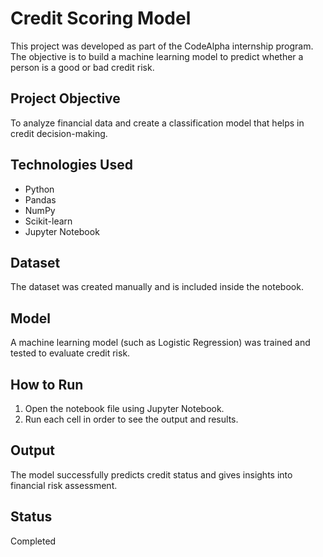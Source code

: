 # Credit Scoring Model

This project was developed as part of the CodeAlpha internship program. The objective is to build a machine learning model to predict whether a person is a good or bad credit risk.

## Project Objective

To analyze financial data and create a classification model that helps in credit decision-making.

## Technologies Used

- Python
- Pandas
- NumPy
- Scikit-learn
- Jupyter Notebook

## Dataset

The dataset was created manually and is included inside the notebook.

## Model

A machine learning model (such as Logistic Regression) was trained and tested to evaluate credit risk.

## How to Run

1. Open the notebook file using Jupyter Notebook.
2. Run each cell in order to see the output and results.

## Output

The model successfully predicts credit status and gives insights into financial risk assessment.

## Status

Completed
